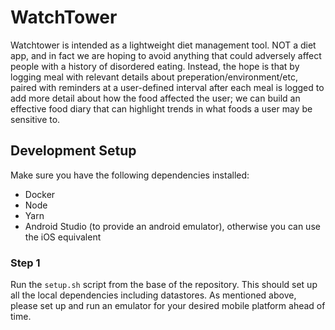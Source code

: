 # WatchTower

Watchtower is intended as a lightweight diet management tool. NOT a diet app, and in fact we are hoping to avoid anything that could adversely affect people with a history of disordered eating. Instead, the hope is that by logging meal with relevant details about preperation/environment/etc, paired with reminders at a user-defined interval after each meal is logged to add more detail about how the food affected the user; we can build an effective food diary that can highlight trends in what foods a user may be sensitive to.

## Development Setup

Make sure you have the following dependencies installed:

- Docker
- Node
- Yarn
- Android Studio (to provide an android emulator), otherwise you can use the iOS equivalent


### Step 1

Run  the `setup.sh` script from the base of the repository. This should set up all the local dependencies including datastores. As mentioned above, please set up and run an emulator for your desired mobile platform ahead of time. 